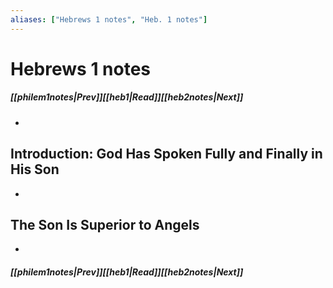 ```yaml
---
aliases: ["Hebrews 1 notes", "Heb. 1 notes"]
---
```

# Hebrews 1 notes
##### <span class=arrow-left></span>[[philem1notes|Prev]]<span class=navigation-separator></span>[[heb1|Read]]<span class=navigation-separator></span>[[heb2notes|Next]]<span class=arrow-right></span>
- 
## Introduction: God Has Spoken Fully and Finally in His Son
- 
## The Son Is Superior to Angels
- 
##### <span class=arrow-left></span>[[philem1notes|Prev]]<span class=navigation-separator></span>[[heb1|Read]]<span class=navigation-separator></span>[[heb2notes|Next]]<span class=arrow-right></span>